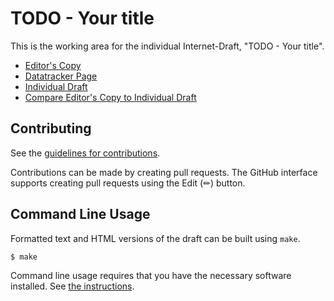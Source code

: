 # TODO - Your title

This is the working area for the individual Internet-Draft, "TODO - Your title".

* [Editor's Copy](https://emile22.github.io/draft-stephan-green-use-cases/#go.draft-todo-yourname-protocol.html)
* [Datatracker Page](https://datatracker.ietf.org/doc/draft-todo-yourname-protocol)
* [Individual Draft](https://datatracker.ietf.org/doc/html/draft-todo-yourname-protocol)
* [Compare Editor's Copy to Individual Draft](https://emile22.github.io/draft-stephan-green-use-cases/#go.draft-todo-yourname-protocol.diff)


## Contributing

See the
[guidelines for contributions](https://github.com/emile22/draft-stephan-green-use-cases/blob/main/CONTRIBUTING.md).

Contributions can be made by creating pull requests.
The GitHub interface supports creating pull requests using the Edit (✏) button.


## Command Line Usage

Formatted text and HTML versions of the draft can be built using `make`.

```sh
$ make
```

Command line usage requires that you have the necessary software installed.  See
[the instructions](https://github.com/martinthomson/i-d-template/blob/main/doc/SETUP.md).

